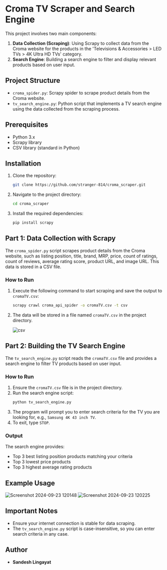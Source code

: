 # Croma TV Scraper and Search Engine

This project involves two main components:
1. **Data Collection (Scraping)**: Using Scrapy to collect data from the Croma website for the products in the 'Televisions & Accessories > LED TVs > 4K Ultra HD TVs' category.
2. **Search Engine**: Building a search engine to filter and display relevant products based on user input.

## Project Structure
- `croma_spider.py`: Scrapy spider to scrape product details from the Croma website.
- `tv_search_engine.py`: Python script that implements a TV search engine using the data collected from the scraping process.

## Prerequisites
- Python 3.x
- Scrapy library
- CSV library (standard in Python)

## Installation
1. Clone the repository:
    ```bash
    git clone https://github.com/stranger-814/croma_scraper.git
    ```
2. Navigate to the project directory:
    ```bash
    cd croma_scraper
    ```
3. Install the required dependencies:
    ```bash
    pip install scrapy
    ```

## Part 1: Data Collection with Scrapy

The `croma_spider.py` script scrapes product details from the Croma website, such as listing position, title, brand, MRP, price, count of ratings, count of reviews, average rating score, product URL, and image URL. This data is stored in a CSV file.

### How to Run
1. Execute the following command to start scraping and save the output to `cromaTV.csv`:
    ```bash
    scrapy crawl croma_api_spider -o cromaTV.csv -t csv
    ```
2. The data will be stored in a file named `cromaTV.csv` in the project directory.

   ![csv](https://github.com/user-attachments/assets/eebc1bc6-7f23-412f-9a28-15f61eaf6032)

## Part 2: Building the TV Search Engine

The `tv_search_engine.py` script reads the `cromaTV.csv` file and provides a search engine to filter TV products based on user input.

### How to Run
1. Ensure the `cromaTV.csv` file is in the project directory.
2. Run the search engine script:
    ```bash
    python tv_search_engine.py
    ```
3. The program will prompt you to enter search criteria for the TV you are looking for, e.g., `Samsung 4K 43 inch TV`.
4. To exit, type `STOP`.

### Output
The search engine provides:
- Top 3 best listing position products matching your criteria
- Top 3 lowest price products
- Top 3 highest average rating products

## Example Usage
![Screenshot 2024-09-23 120148](https://github.com/user-attachments/assets/8a46e609-230f-41af-9a2d-5475db5bb8a7)
![Screenshot 2024-09-23 120225](https://github.com/user-attachments/assets/df565924-b5ad-4d19-8d4c-6baf466b0095)




## Important Notes
- Ensure your internet connection is stable for data scraping.
- The `tv_search_engine.py` script is case-insensitive, so you can enter search criteria in any case.

## Author
- **Sandesh Lingayat** 

